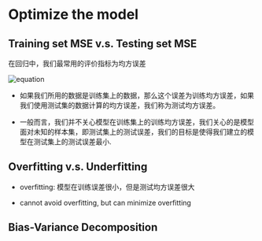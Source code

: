 # Optimize the model

## Training set MSE v.s. Testing set MSE

在回归中，我们最常用的评价指标为均方误差

![equation](https://latex.codecogs.com/gif.latex?MSE&space;=&space;\frac{1}{N}\sum\limits_{i=1}^{N}(y_i&space;-\hat{&space;f}(x_i))^2)

- 如果我们所用的数据是训练集上的数据，那么这个误差为训练均方误差，如果我们使用测试集的数据计算的均方误差，我们称为测试均方误差。

- 一般而言，我们并不关心模型在训练集上的训练均方误差，我们关心的是模型面对未知的样本集，即测试集上的测试误差，我们的目标是使得我们建立的模型在测试集上的测试误差最小.

## Overfitting v.s. Underfitting 

- overfitting: 模型在训练误差很小，但是测试均方误差很大

- cannot avoid overfitting, but can minimize overfitting

## Bias-Variance Decomposition

